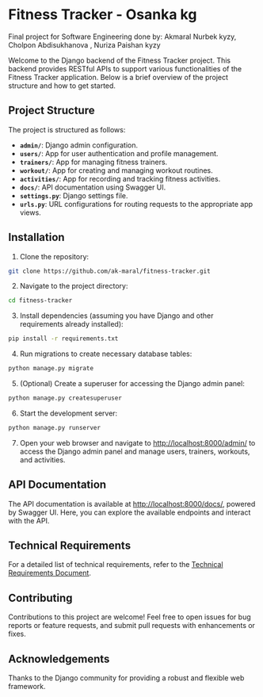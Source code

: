 
# Fitness Tracker - Osanka kg
Final project for Software Engineering done by: Akmaral Nurbek kyzy, Cholpon Abdisukhanova , Nuriza Paishan kyzy

Welcome to the Django backend of the Fitness Tracker project. This backend provides RESTful APIs to support various functionalities of the Fitness Tracker application. Below is a brief overview of the project structure and how to get started.

## Project Structure

The project is structured as follows:

- **`admin/`**: Django admin configuration.
- **`users/`**: App for user authentication and profile management.
- **`trainers/`**: App for managing fitness trainers.
- **`workout/`**: App for creating and managing workout routines.
- **`activities/`**: App for recording and tracking fitness activities.
- **`docs/`**: API documentation using Swagger UI.
- **`settings.py`**: Django settings file.
- **`urls.py`**: URL configurations for routing requests to the appropriate app views.

## Installation

1. Clone the repository:

```bash
git clone https://github.com/ak-maral/fitness-tracker.git
```

2. Navigate to the project directory:

```bash
cd fitness-tracker
```

3. Install dependencies (assuming you have Django and other requirements already installed):

```bash
pip install -r requirements.txt
```

4. Run migrations to create necessary database tables:

```bash
python manage.py migrate
```

5. (Optional) Create a superuser for accessing the Django admin panel:

```bash
python manage.py createsuperuser
```

6. Start the development server:

```bash
python manage.py runserver
```

7. Open your web browser and navigate to [http://localhost:8000/admin/](http://localhost:8000/admin/) to access the Django admin panel and manage users, trainers, workouts, and activities.

## API Documentation

The API documentation is available at [http://localhost:8000/docs/](http://localhost:8000/docs/), powered by Swagger UI. Here, you can explore the available endpoints and interact with the API.

## Technical Requirements
For a detailed list of technical requirements, refer to the [Technical Requirements Document](https://docs.google.com/document/d/186CrwjGhxILgq0Uh4SNCXqnJ1ICTPSuxV93aOzs7uLQ/edit?usp=sharing).

## Contributing

Contributions to this project are welcome! Feel free to open issues for bug reports or feature requests, and submit pull requests with enhancements or fixes.

## Acknowledgements

Thanks to the Django community for providing a robust and flexible web framework.
